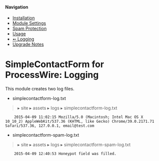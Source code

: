 #### Navigation
- [Installation](installation.md)
- [Module Settings](settings.md)
- [Spam Protection](spam.md)
- [Usage](usage.md)
- [➻ Logging](logging.md)
- [Upgrade Notes](upgrade.md)

# SimpleContactForm for ProcessWire: Logging

This module creates two log files.

* simplecontactform-log.txt
 
 > ▸ site ▸ assets ▸ logs ▸ simplecontactform-log.txt

		2015-04-09 11:02:15	Mozilla/5.0 (Macintosh; Intel Mac OS X 10_10_2) AppleWebKit/537.36 (KHTML, like Gecko) Chrome/39.0.2171.71 Safari/537.36, 127.0.0.1, email@test.com

		
* simplecontactform-spam-log.txt

 > ▸ site ▸ assets ▸ logs ▸ simplecontactform-spam-log.txt

		2015-04-09 12:40:53	Honeypot field was filled.


